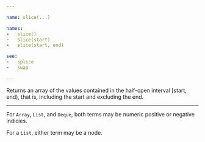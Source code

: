 ```yaml
---

name: slice(...)

names:
-   slice()
-   slice(start)
-   slice(start, end)

see:
-   splice
-   swap

---
```


Returns an array of the values contained in the
half-open interval [start, end), that is, including the start and
excluding the end.

---

For `Array`, `List`, and `Deque`, both terms may be numeric positive or negative
indicies.

For a `List`, either term may be a node.

